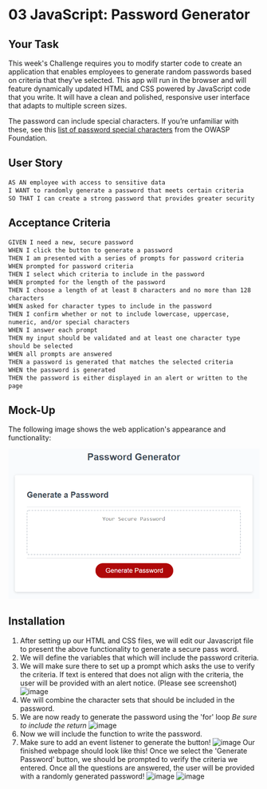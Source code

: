 # 03 JavaScript: Password Generator

## Your Task

This week's Challenge requires you to modify starter code to create an application that enables employees to generate random passwords based on criteria that they’ve selected. This app will run in the browser and will feature dynamically updated HTML and CSS powered by JavaScript code that you write. It will have a clean and polished, responsive user interface that adapts to multiple screen sizes.

The password can include special characters. If you’re unfamiliar with these, see this [list of password special characters](https://www.owasp.org/index.php/Password_special_characters) from the OWASP Foundation.

## User Story

```
AS AN employee with access to sensitive data
I WANT to randomly generate a password that meets certain criteria
SO THAT I can create a strong password that provides greater security
```

## Acceptance Criteria

```
GIVEN I need a new, secure password
WHEN I click the button to generate a password
THEN I am presented with a series of prompts for password criteria
WHEN prompted for password criteria
THEN I select which criteria to include in the password
WHEN prompted for the length of the password
THEN I choose a length of at least 8 characters and no more than 128 characters
WHEN asked for character types to include in the password
THEN I confirm whether or not to include lowercase, uppercase, numeric, and/or special characters
WHEN I answer each prompt
THEN my input should be validated and at least one character type should be selected
WHEN all prompts are answered
THEN a password is generated that matches the selected criteria
WHEN the password is generated
THEN the password is either displayed in an alert or written to the page
```
## Mock-Up

The following image shows the web application's appearance and functionality:

![The Password Generator application displays a red button to "Generate Password".](./Assets/03-javascript-homework-demo.png)

## Installation

1. After setting up our HTML and CSS files, we will edit our Javascript file to present the above functionality to generate a secure pass word.
2. We will define the variables that which will include the password criteria.
3. We will make sure there to set up a prompt which asks the use to verify the criteria. If text is entered that does not align with the criteria, the user will be provided with an alert notice. (Please see screenshot) ![image](https://github.com/madihakhan-hub/Password-Generator/assets/144630720/6064a2c0-9166-49cc-81c1-9385b2d7b3c1)
4. We will combine the character sets that should be included in the password.
5. We are now ready to generate the password using the 'for' loop *Be sure to include the return* ![image](https://github.com/madihakhan-hub/Password-Generator/assets/144630720/ee6bc130-69f1-415c-9cbd-c90824622879)
6. Now we will include the function to write the password.
7. Make sure to add an event listener to generate the button! ![image](https://github.com/madihakhan-hub/Password-Generator/assets/144630720/6dbb406e-f82b-4679-a8f7-13431ca7556b)
Our finished webpage should look like this! Once we select the 'Generate Password' button, we should be prompted to verify the criteria we entered. Once all the questions are answered, the user will be provided with a randomly generated password! ![image](https://github.com/madihakhan-hub/Password-Generator/assets/144630720/65731c9f-5eb8-4161-984c-d0080ab524a8) ![image](https://github.com/madihakhan-hub/Password-Generator/assets/144630720/9e3d640d-d966-46a5-bd82-5a8c93c889ae)









